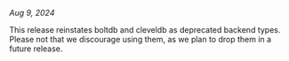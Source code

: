 *Aug 9, 2024*

This release reinstates boltdb and cleveldb as deprecated backend types.
Please not that we discourage using them, as we plan to drop them in a future release.

